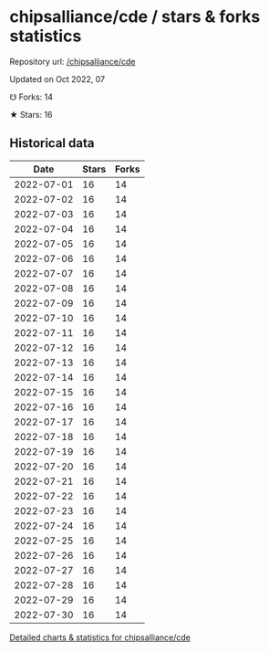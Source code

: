 # chipsalliance/cde / stars & forks statistics

Repository url: [/chipsalliance/cde](https://github.com/chipsalliance/cde)

Updated on Oct 2022, 07

☋ Forks: 14

★ Stars: 16

## Historical data
| Date | Stars | Forks |
|------|-------|-------|
| 2022-07-01 | 16 | 14 | 
| 2022-07-02 | 16 | 14 | 
| 2022-07-03 | 16 | 14 | 
| 2022-07-04 | 16 | 14 | 
| 2022-07-05 | 16 | 14 | 
| 2022-07-06 | 16 | 14 | 
| 2022-07-07 | 16 | 14 | 
| 2022-07-08 | 16 | 14 | 
| 2022-07-09 | 16 | 14 | 
| 2022-07-10 | 16 | 14 | 
| 2022-07-11 | 16 | 14 | 
| 2022-07-12 | 16 | 14 | 
| 2022-07-13 | 16 | 14 | 
| 2022-07-14 | 16 | 14 | 
| 2022-07-15 | 16 | 14 | 
| 2022-07-16 | 16 | 14 | 
| 2022-07-17 | 16 | 14 | 
| 2022-07-18 | 16 | 14 | 
| 2022-07-19 | 16 | 14 | 
| 2022-07-20 | 16 | 14 | 
| 2022-07-21 | 16 | 14 | 
| 2022-07-22 | 16 | 14 | 
| 2022-07-23 | 16 | 14 | 
| 2022-07-24 | 16 | 14 | 
| 2022-07-25 | 16 | 14 | 
| 2022-07-26 | 16 | 14 | 
| 2022-07-27 | 16 | 14 | 
| 2022-07-28 | 16 | 14 | 
| 2022-07-29 | 16 | 14 | 
| 2022-07-30 | 16 | 14 | 


[Detailed charts & statistics for chipsalliance/cde](https://reviewgithub.com/rep/chipsalliance/cde)
